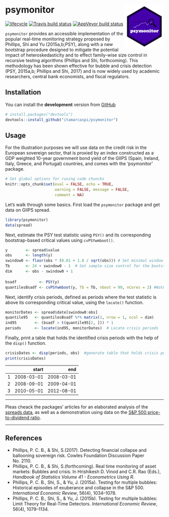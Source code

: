 
<!-- README.md is generated from README.Rmd. Please edit that file -->

# psymonitor <img src="man/figures/logo.png" align="right" height=139/>

[![lifecycle](https://img.shields.io/badge/lifecycle-experimental-orange.svg)](https://www.tidyverse.org/lifecycle/#experimental)
[![Travis build
status](https://travis-ci.org/itamarcaspi/psymonitor.svg?branch=master)](https://travis-ci.org/itamarcaspi/psymonitor)
[![AppVeyor build
status](https://ci.appveyor.com/api/projects/status/github/itamarcaspi/psymonitor?branch=master&svg=true)](https://ci.appveyor.com/project/itamarcaspi/psymonitor)

`psymonitor` provides an accessible implementation of the popular
real-time monitoring strategy proposed by Phillips, Shi and Yu
(2015a,b;PSY), along with a new bootstrap procedure designed to mitigate
the potential impact of heteroskedasticity and to effect family-wise
size control in recursive testing algorithms (Phillips and Shi,
forthcoming). This methodology has been shown effective for bubble and
crisis detection (PSY, 2015a,b; Phillips and Shi, 2017) and is now
widely used by academic researchers, central bank economists, and fiscal
regulators.

## Installation

You can install the **development** version from
[GitHub](https://github.com/itamarcaspi/psymonitor/)

``` r
# install.packages("devtools")
devtools::install_github("itamarcaspi/psymonitor")
```

## Usage

For the illustration purposes we will use data on the credit risk in the
European sovereign sector, that is proxied by an index constructed as a
GDP weighted 10-year government bond yield of the GIIPS (Spain, Ireland,
Italy, Greece, and Portugal) countries, and comes with the ‘psymonitor’
package.

``` r
# Set global options for runing code chuncks
knitr::opts_chunk$set(eval = FALSE, echo = TRUE,
                      warning = FALSE, message = FALSE,
                      comment = NA)
```

Let’s walk through some basics. First load the `psymonitor` package and
get data on GIIPS spread.

``` r
library(psymonitor)
data(spread)
```

Next, estimate the PSY test statistic using `PSY()` and its
corresponding bootstrap-based critical values using `cvPSYwmboot()`.

``` r
y        <- spread$value
obs      <- length(y)
swindow0 <- floor(obs * (0.01 + 1.8 / sqrt(obs))) # Set minimal window size
Tb       <- 24 + swindow0 - 1  # Set sample size control for the bootstrap precedure
dim      <- obs - swindow0 + 1

bsadf          <- PSY(y)
quantilesBsadf <- cvPSYwmboot(y, Tb = Tb, nboot = 99, nCores = 2) #Note that the number of cores is arbitrarily set to 2.
```

Next, identify crisis periods, defined as periods where the test
statistic is above its corresponding critical value, using the
`locate()` function.

``` r
monitorDates <- spread$date[swindow0:obs]
quantile95   <- quantilesBsadf %*% matrix(1, nrow = 1, ncol = dim)
ind95        <- (bsadf > t(quantile95[2, ])) * 1
periods      <- locate(ind95, monitorDates)  # Locate crisis periods
```

Finally, print a table that holds the identified crisis periods with the
help of the `disp()`
function.

``` r
crisisDates <- disp(periods, obs)  #generate table that holds crisis periods
print(crisisDates)
```

|   |      start |        end |
| -: | ---------: | ---------: |
| 1 | 2008-03-01 | 2008-03-01 |
| 2 | 2008-09-01 | 2009-04-01 |
| 3 | 2010-05-01 | 2012-08-01 |

-----

Pleas cheack the packages’ articles for an elaborated analysis of the
[spreads
data](https://itamarcaspi.github.io/psymonitor/articles/illustrationBONDS.html),
as well as a demonstration using data on the [S\&P 500 price-to-dividend
ratio](https://itamarcaspi.github.io/psymonitor/articles/illustrationSNP.html).

-----

## References

  - Phillips, P. C. B., & Shi, S.(2017). Detecting financial collapse
    and ballooning sovereign risk. Cowles Foundation Discussion Paper
    No. 2110.
  - Phillips, P. C. B., & Shi, S.(forthcoming). Real time monitoring of
    asset markets: Bubbles and crisis. In Hrishikesh D. Vinod and C.R.
    Rao (Eds.), *Handbook of Statistics Volume 41 - Econometrics Using
    R*.
  - Phillips, P. C. B., Shi, S., & Yu, J. (2015a). Testing for multiple
    bubbles: Historical episodes of exuberance and collapse in the S\&P
    500. *International Economic Review*, 56(4), 1034–1078.
  - Phillips, P. C. B., Shi, S., & Yu, J. (2015b). Testing for multiple
    bubbles: Limit Theory for Real-Time Detectors. *International
    Economic Review*, 56(4), 1079–1134.
